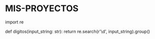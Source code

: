 # MIS-PROYECTOS

import re

def digitos(input_string: str):
    return re.search(r'\d', input_string).group()

